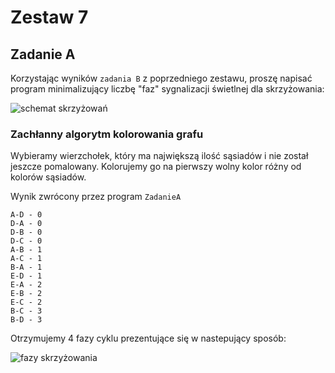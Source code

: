 # Zestaw 7

## Zadanie A

Korzystając wyników `zadania B` z poprzedniego zestawu, proszę napisać program minimalizujący liczbę "faz" sygnalizacji świetlnej dla skrzyżowania:

![schemat skrzyżowań](https://user-images.githubusercontent.com/57668948/157850303-1d4ecd37-298f-40c3-b354-cca0b0c35a28.jpg)

### Zachłanny algorytm kolorowania grafu

Wybieramy wierzchołek, który ma największą ilość sąsiadów i nie został jeszcze pomalowany. Kolorujemy go na pierwszy wolny kolor różny od kolorów sąsiadów.

Wynik zwrócony przez program `ZadanieA`

```text
A-D - 0
D-A - 0
D-B - 0
D-C - 0
A-B - 1
A-C - 1
B-A - 1
E-D - 1
E-A - 2
E-B - 2
E-C - 2
B-C - 3
B-D - 3
```

Otrzymujemy 4 fazy cyklu prezentujące się w nastepujący sposób:

![fazy skrzyżowania](https://user-images.githubusercontent.com/57668948/166220431-57d7c139-7ac5-4674-b0a4-62fd42b89620.png)
